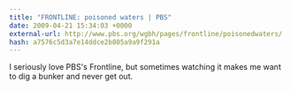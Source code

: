 ```yaml
---
title: "FRONTLINE: poisoned waters | PBS"
date: 2009-04-21 15:34:03 +0000
external-url: http://www.pbs.org/wgbh/pages/frontline/poisonedwaters/
hash: a7576c5d3a7e14ddce2b805a9a9f291a
---
```


I seriously love PBS's Frontline, but sometimes watching it makes me want to dig a bunker and never get out. 
